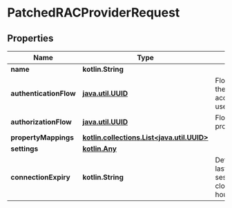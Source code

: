 
# PatchedRACProviderRequest

## Properties
Name | Type | Description | Notes
------------ | ------------- | ------------- | -------------
**name** | **kotlin.String** |  |  [optional]
**authenticationFlow** | [**java.util.UUID**](java.util.UUID.md) | Flow used for authentication when the associated application is accessed by an un-authenticated user. |  [optional]
**authorizationFlow** | [**java.util.UUID**](java.util.UUID.md) | Flow used when authorizing this provider. |  [optional]
**propertyMappings** | [**kotlin.collections.List&lt;java.util.UUID&gt;**](java.util.UUID.md) |  |  [optional]
**settings** | [**kotlin.Any**](.md) |  |  [optional]
**connectionExpiry** | **kotlin.String** | Determines how long a session lasts. Default of 0 means that the sessions lasts until the browser is closed. (Format: hours&#x3D;-1;minutes&#x3D;-2;seconds&#x3D;-3) |  [optional]



